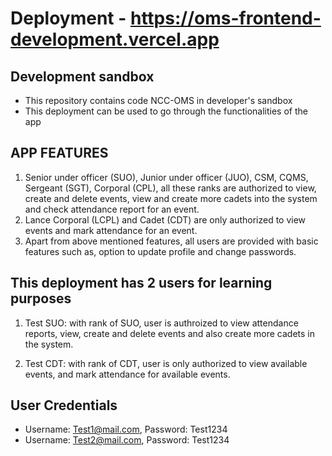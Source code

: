 # Deployment - https://oms-frontend-development.vercel.app
## Development sandbox
- This repository contains code NCC-OMS in developer's sandbox
- This deployment can be used to go through the functionalities of the app

## APP FEATURES
1) Senior under officer (SUO), Junior under officer (JUO), CSM, CQMS, Sergeant (SGT), Corporal (CPL), all these ranks are authorized to view, create and delete events, view and create more cadets into the system and check attendance report for an event.
2) Lance Corporal (LCPL) and Cadet (CDT) are only authorized to view events and mark attendance for an event.
3) Apart from above mentioned features, all users are provided with basic features such as, option to update profile and change passwords.

## This deployment has 2 users for learning purposes
1) Test SUO: with rank of SUO, user is authroized to view attendance reports, view, create and delete events and also create more cadets in the system.

2) Test CDT: with rank of CDT, user is only authorized to view available events, and mark attendance for available events.

## User Credentials
- Username: Test1@mail.com, Password: Test1234
- Username: Test2@mail.com, Password: Test1234
